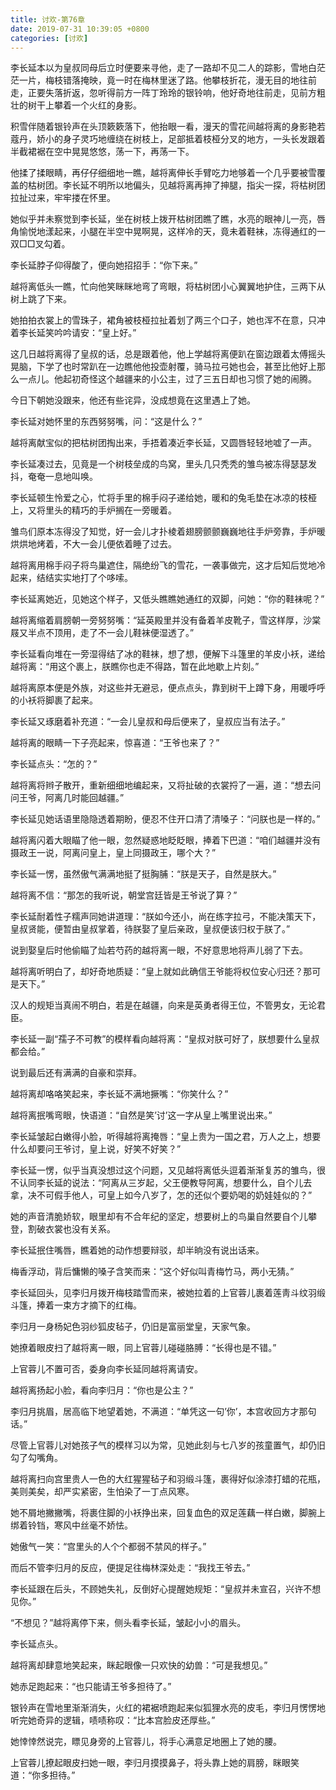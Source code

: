 ```yaml
---
title: 讨欢-第76章
date: 2019-07-31 10:39:05 +0800
categories: [讨欢]
---
```


李长延本以为皇叔同母后立时便要来寻他，走了一路却不见二人的踪影，雪地白茫茫一片，梅枝错落掩映，竟一时在梅林里迷了路。他攀枝折花，漫无目的地往前走，正要失落折返，忽听得前方一阵丁玲玲的银铃响，他好奇地往前走，见前方粗壮的树干上攀着一个火红的身影。

积雪伴随着银铃声在头顶簌簌落下，他抬眼一看，漫天的雪花间越将离的身影艳若蔻丹，娇小的身子灵巧地缠绕在树枝上，足部抵着枝桠分叉的地方，一头长发跟着半截裙裾在空中晃晃悠悠，荡一下，再荡一下。

他揉了揉眼睛，再仔仔细细地一瞧，越将离伸长手臂吃力地够着一个几乎要被雪覆盖的枯树团。李长延不明所以地偏头，见越将离再抻了抻腿，指尖一探，将枯树团拉扯过来，牢牢搂在怀里。

她似乎并未察觉到李长延，坐在树枝上拨开枯树团瞧了瞧，水亮的眼神儿一亮，唇角愉悦地漾起来，小腿在半空中晃啊晃，这样冷的天，竟未着鞋袜，冻得通红的一双□□叉勾着。

李长延脖子仰得酸了，便向她招招手：“你下来。”

越将离低头一瞧，忙向他笑眯眯地弯了弯眼，将枯树团小心翼翼地护住，三两下从树上跳了下来。

她拍拍衣裳上的雪珠子，裙角被枝桠拉扯着划了两三个口子，她也浑不在意，只冲着李长延笑吟吟请安：“皇上好。”

这几日越将离得了皇叔的话，总是跟着他，他上学越将离便趴在窗边跟着太傅摇头晃脑，下学了也时常趴在一边瞧他他投壶射覆，骑马拉弓她也会，甚至比他好上那么一点儿。他起初奇怪这个越疆来的小公主，过了三五日却也习惯了她的闹腾。

今日下朝她没跟来，他还有些诧异，没成想竟在这里遇上了她。

李长延对她怀里的东西努努嘴，问：“这是什么？”

越将离献宝似的把枯树团掏出来，手捂着凑近李长延，又圆唇轻轻地嘘了一声。

李长延凑过去，见竟是一个树枝垒成的鸟窝，里头几只秃秃的雏鸟被冻得瑟瑟发抖，奄奄一息地叫唤。

李长延顿生怜爱之心，忙将手里的棉手闷子递给她，暖和的兔毛垫在冰凉的枝桠上，又将里头的精巧的手炉搁在一旁暖着。

雏鸟们原本冻得没了知觉，好一会儿才扑棱着翅膀颤颤巍巍地往手炉旁靠，手炉暖烘烘地烤着，不大一会儿便依着睡了过去。

越将离用棉手闷子将鸟巢遮住，隔绝纷飞的雪花，一袭事做完，这才后知后觉地冷起来，结结实实地打了个哆嗦。

李长延离她近，见她这个样子，又低头瞧瞧她通红的双脚，问她：“你的鞋袜呢？”

越将离缩着肩膀朝一旁努努嘴：“延英殿里并没有备着羊皮靴子，雪这样厚，沙棠屐又半点不顶用，走了不一会儿鞋袜便湿透了。”

李长延看向堆在一旁湿得结了冰的鞋袜，想了想，便解下斗篷里的羊皮小袄，递给越将离：“用这个裹上，朕瞧你也走不得路，暂在此地歇上片刻。”

越将离原本便是外族，对这些并无避忌，便点点头，靠到树干上蹲下身，用暖呼呼的小袄将脚裹了起来。

李长延又琢磨着补充道：“一会儿皇叔和母后便来了，皇叔应当有法子。”

越将离的眼睛一下子亮起来，惊喜道：“王爷也来了？”

李长延点头：“怎的？”

越将离将辫子散开，重新细细地编起来，又将扯破的衣裳捋了一遍，道：“想去问问王爷，阿离几时能回越疆。”

李长延见她话语里隐隐透着期盼，便忍不住开口清了清嗓子：“问朕也是一样的。”

越将离闪着大眼瞄了他一眼，忽然疑惑地眨眨眼，捧着下巴道：“咱们越疆并没有摄政王一说，阿离问皇上，皇上同摄政王，哪个大？”

李长延一愣，虽然傲气满满地挺了挺胸脯：“朕是天子，自然是朕大。”

越将离不信：“那怎的我听说，朝堂宫廷皆是王爷说了算？”

李长延耐着性子糯声同她讲道理：“朕如今还小，尚在练字拉弓，不能决策天下，皇叔贤能，便暂由皇叔掌着，待朕娶了皇后亲政，皇叔便该归权于朕了。”

说到娶皇后时他偷瞄了灿若芍药的越将离一眼，不好意思地将声儿弱了下去。

越将离听明白了，却好奇地质疑：“皇上就如此确信王爷能将权位安心归还？那可是天下。”

汉人的规矩当真闹不明白，若是在越疆，向来是英勇者得王位，不管男女，无论君臣。

李长延一副“孺子不可教”的模样看向越将离：“皇叔对朕可好了，朕想要什么皇叔都会给。”

说到最后还有满满的自豪和崇拜。

越将离却咯咯笑起来，李长延不满地撅嘴：“你笑什么？”

越将离抿嘴弯眼，快语道：“自然是笑’讨’这一字从皇上嘴里说出来。”

李长延皱起白嫩得小脸，听得越将离掩唇：“皇上贵为一国之君，万人之上，想要什么却要问王爷讨，皇上说，好笑不好笑？”

李长延一愣，似乎当真没想过这个问题，又见越将离低头逗着渐渐复苏的雏鸟，很不认同李长延的说法：“阿离从三岁起，父王便教导阿离，想要什么，自个儿去拿，决不可假手他人，可皇上如今八岁了，怎的还似个要奶喝的奶娃娃似的？”

她的声音清脆娇软，眼里却有不合年纪的坚定，想要树上的鸟巢自然要自个儿攀登，割破衣裳也没有关系。

李长延抿住嘴唇，瞧着她的动作想要辩驳，却半晌没有说出话来。

梅香浮动，背后慵懒的嗓子含笑而来：“这个好似叫青梅竹马，两小无猜。”

李长延回头，见李归月拨开梅枝踏雪而来，被她拉着的上官蓉儿裹着莲靑斗纹羽缎斗篷，捧着一束方才摘下的红梅。

李归月一身杨妃色羽纱狐皮毡子，仍旧是富丽堂皇，天家气象。

她撩着眼皮扫了越将离一眼，同上官蓉儿碰碰胳膊：“长得也是不错。”

上官蓉儿不置可否，委身向李长延同越将离请安。

越将离扬起小脸，看向李归月：“你也是公主？”

李归月挑眉，居高临下地望着她，不满道：“单凭这一句’你’，本宫收回方才那句话。”

尽管上官蓉儿对她孩子气的模样习以为常，见她此刻与七八岁的孩童置气，却仍旧勾了勾嘴角。

越将离扫向宫里贵人一色的大红猩猩毡子和羽缎斗篷，裹得好似涂漆打蜡的花瓶，美则美矣，却严实紧密，生怕染了一丁点风寒。

她不屑地撇撇嘴，将裹住脚的小袄挣出来，回复血色的双足莲藕一样白嫩，脚腕上绑着铃铛，寒风中丝毫不娇怯。

她傲气一笑：“宫里头的人个个都弱不禁风的样子。”

而后不管李归月的反应，便提足往梅林深处走：“我找王爷去。”

李长延跟在后头，不顾她失礼，反倒好心提醒她规矩：“皇叔并未宣召，兴许不想见你。”

“不想见？”越将离停下来，侧头看李长延，皱起小小的眉头。

李长延点头。

越将离却肆意地笑起来，眯起眼像一只欢快的幼兽：“可是我想见。”

她赤足跑起来：“也只能请王爷多担待了。”

银铃声在雪地里渐渐消失，火红的裙裾喷跑起来似狐狸水亮的皮毛，李归月愣愣地听完她奇异的逻辑，啧啧称叹：“比本宫脸皮还厚些。”

她悻悻然说完，瞟见身旁的上官蓉儿，将手心满意足地圈上了她的腰。

上官蓉儿撩起眼皮扫她一眼，李归月摸摸鼻子，将头靠上她的肩膀，眯眼笑道：“你多担待。”

